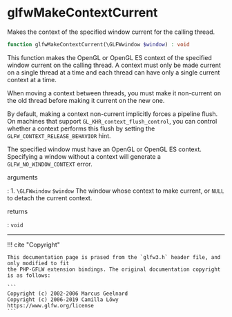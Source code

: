 # glfwMakeContextCurrent
Makes the context of the specified window current for the calling
thread.

```php
function glfwMakeContextCurrent(\GLFWwindow $window) : void
```

This function makes the OpenGL or OpenGL ES context of the specified window
current on the calling thread. A context must only be made current on
a single thread at a time and each thread can have only a single current
context at a time.

When moving a context between threads, you must make it non-current on the
old thread before making it current on the new one.

By default, making a context non-current implicitly forces a pipeline flush.
On machines that support `GL_KHR_context_flush_control`, you can control
whether a context performs this flush by setting the
`GLFW_CONTEXT_RELEASE_BEHAVIOR`
hint.

The specified window must have an OpenGL or OpenGL ES context. Specifying
a window without a context will generate a `GLFW_NO_WINDOW_CONTEXT`
error.

arguments

:    1. `\GLFWwindow` `$window` The window whose context to make current, or `NULL`
    to
    detach the current context.

returns

:    `void` 

---
     

!!! cite "Copyright"

    This documentation page is prased from the `glfw3.h` header file, and only modified to fit 
    the PHP-GFLW extension bindings. The original documentation copyright is as follows:

    ```
    Copyright (c) 2002-2006 Marcus Geelnard
    Copyright (c) 2006-2019 Camilla Löwy
    https://www.glfw.org/license
    ```